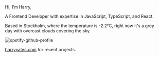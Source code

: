 Hi, I'm Harry,

A Frontend Developer with expertise in JavaScript, TypeScript, and React.

<!-- WEATHER_START -->
Based in Stockholm, where the temperature is -2.2°C, right now it's a grey day with overcast clouds covering the sky.
<!-- WEATHER_END -->

<p align="left">
  <a>
    <img src="https://spotify-github-profile.vercel.app/api/view?uid=bigbello&cover_image=true&theme=natemoo-re&show_offline=true&background_color=121212&interchange=false&bar_color=53b14f&bar_color_cover=false" alt="spotify-github-profile">
  </a>
</p>

[harryyates.com](https://harryyates.com) for recent projects.
